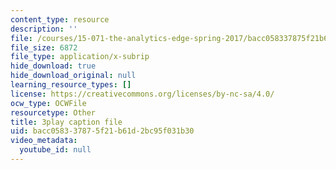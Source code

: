 ```yaml
---
content_type: resource
description: ''
file: /courses/15-071-the-analytics-edge-spring-2017/bacc058337875f21b61d2bc95f031b30_ee6E6aUGpm0.vtt
file_size: 6872
file_type: application/x-subrip
hide_download: true
hide_download_original: null
learning_resource_types: []
license: https://creativecommons.org/licenses/by-nc-sa/4.0/
ocw_type: OCWFile
resourcetype: Other
title: 3play caption file
uid: bacc0583-3787-5f21-b61d-2bc95f031b30
video_metadata:
  youtube_id: null
---
```

